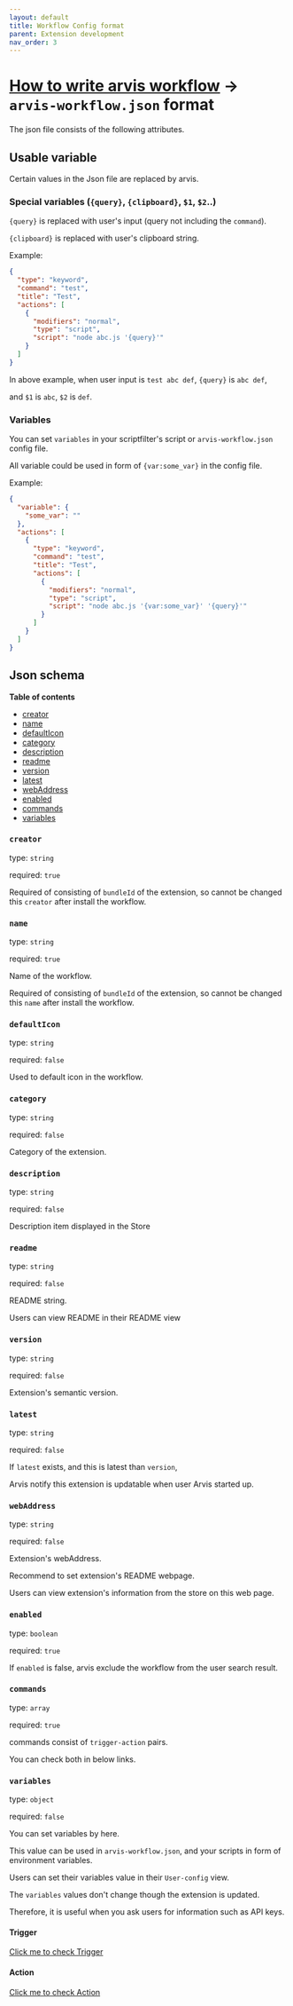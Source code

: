 ```yaml
---
layout: default
title: Workflow Config format
parent: Extension development
nav_order: 3
---
```


# [How to write arvis workflow](./workflow-develop.md) → `arvis-workflow.json` format

The json file consists of the following attributes.

## Usable variable

Certain values in the Json file are replaced by arvis.

### Special variables (`{query}`, `{clipboard}`, `$1`, `$2`..)

`{query}` is replaced with user's input (query not including the `command`).

`{clipboard}` is replaced with user's clipboard string.

Example:
```json
{
  "type": "keyword",
  "command": "test",
  "title": "Test",
  "actions": [
    {
      "modifiers": "normal",
      "type": "script",
      "script": "node abc.js '{query}'"
    }
  ]
}
```

In above example, when user input is `test abc def`, `{query}` is `abc def`,

and `$1` is `abc`, `$2` is `def`.

### Variables

You can set `variables` in your scriptfilter's script or `arvis-workflow.json` config file.

All variable could be used in form of `{var:some_var}` in the config file.

Example:
```json
{
  "variable": {
    "some_var": ""
  },
  "actions": [
    {
      "type": "keyword",
      "command": "test",
      "title": "Test",
      "actions": [
        {
          "modifiers": "normal",
          "type": "script",
          "script": "node abc.js '{var:some_var}' '{query}'"
        }
      ]
    }
  ]
}
```

## Json schema

**Table of contents**

- [creator](#creator)
- [name](#name)
- [defaultIcon](#defaultIcon)
- [category](#category)
- [description](#description)
- [readme](#readme)
- [version](#version)
- [latest](#latest)
- [webAddress](#webAddress)
- [enabled](#enabled)
- [commands](#commands)
- [variables](#variables)

### `creator`

type: `string`

required: `true`

Required of consisting of `bundleId` of the extension, so cannot be changed this `creator` after install the workflow.

### `name`

type: `string`

required: `true`

Name of the workflow.

Required of consisting of `bundleId` of the extension, so cannot be changed this `name` after install the workflow.

### `defaultIcon`

type: `string`

required: `false`

Used to default icon in the workflow.

### `category`

type: `string`

required: `false`

Category of the extension.

### `description`

type: `string`

required: `false`

Description item displayed in the Store

### `readme`

type: `string`

required: `false`

README string.

Users can view README in their README view

### `version`

type: `string`

required: `false`

Extension's semantic version.

### `latest`

type: `string`

required: `false`

If `latest` exists, and this is latest than `version`, 

Arvis notify this extension is updatable when user Arvis started up.

### `webAddress`

type: `string`

required: `false`

Extension's webAddress.

Recommend to set extension's README webpage.

Users can view extension's information from the store on this web page.

### `enabled`

type: `boolean`

required: `true`

If `enabled` is false, arvis exclude the workflow from the user search result.

### `commands`

type: `array`

required: `true`

commands consist of `trigger-action` pairs.

You can check both in below links.

### `variables`

type: `object`

required: `false`

You can set variables by here.

This value can be used in `arvis-workflow.json`, and your scripts in form of environment variables.

Users can set their variables value in their `User-config` view.

The `variables` values don't change though the extension is updated.

Therefore, it is useful when you ask users for information such as API keys.

#### Trigger

[Click me to check Trigger](./trigger-description.md)

#### Action

[Click me to check Action](./action-description.md)
